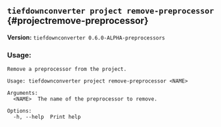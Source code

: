## `tiefdownconverter project remove-preprocessor` {#projectremove-preprocessor}

**Version:** `tiefdownconverter 0.6.0-ALPHA-preprocessors`

### Usage:
```
Remove a preprocessor from the project.

Usage: tiefdownconverter project remove-preprocessor <NAME>

Arguments:
  <NAME>  The name of the preprocessor to remove.

Options:
  -h, --help  Print help
```

